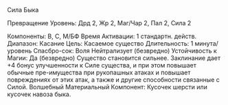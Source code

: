 
Сила Быка

Превращение
Уровень: Дрд 2, Жр 2, Маг/Чар 2, Пал 2,
Сила 2

Компоненты: В, С, М/БФ
Время Активации: 1 стандартн. действ.
Диапазон: Касание
Цель: Касаемое существо
Длительность: 1 минута/уровень
Спасбро-сок: Воля Нейтрализует
(безвредно)
Устойчивость к Магии: Да (безвредно)
Существо становится сильнее. Заклинание дает +4 бонус улучшенности к
Силе существа, и при этом повышает
обычные пре-имущества при рукопашных атаках и повышает повреждениях
от этих атак, а также и другие способности связанные с Силой.
Волшебный Материальный Компонент: Кусочек шерсти или кусочек навоза быка.